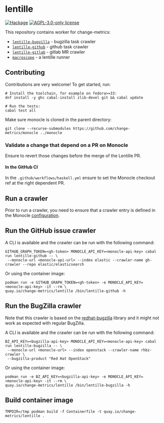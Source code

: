 # lentille

[![Hackage](https://img.shields.io/hackage/v/lentille.svg?logo=haskell)](https://hackage.haskell.org/package/lentille)
[![AGPL-3.0-only license](https://img.shields.io/badge/license-AGPL--3.0--only-blue.svg)](LICENSE)

This repository contains worker for change-metrics:

- [`lentille-bugzilla`](./lentille-bugzilla) - bugzilla task crawler
- [`lentille-github`](./lentille-bugzilla) - github task crawler
- [`lentille-gitlab`](./lentille-bugzilla) - gitlab MR crawler
- [`macroscope`](./macroscope) - a lentille runner

## Contributing

Contributions are very welcome!
To get started, run:

```ShellSession
# Install the toolchain, for example on fedora>=33:
dnf install -y ghc cabal-install zlib-devel git && cabal update

# Run the tests:
cabal test all
```

Make sure monocle is cloned in the parent directory:

```ShellSession
git clone --recurse-submodules https://github.com/change-metrics/monocle ../monocle
```

### Validate a change that depend on a PR on Monocle

Ensure to revert those changes before the merge of the Lentille PR.

#### In the GitHub CI

In the `.github/workflows/haskell.yml` ensure to set the Monocle checkout ref at the
right dependent PR.

## Run a crawler

Prior to run a crawler, you need to ensure that a crawler entry is defined in the Monocle
[configuration](https://github.com/change-metrics/monocle#connect-a-tasks-tracker-crawler).

## Run the GitHub issue crawler

A CLI is available and the crawler can be run with the following command:

```ShellSession
GITHUB_GRAPH_TOKEN=<gh-token> MONOCLE_API_KEY=<monocle-api-key> cabal run lentille-github -- \
 --monocle-url <monocle-api-url> --index elastic --crawler-name gh-crawler --repo elastic/elasticsearch
```

Or using the container image:

```ShellSession
podman run -e GITHUB_GRAPH_TOKEN=<gh-token> -e MONOCLE_API_KEY=<monocle-api-key> -it --rm \
quay.io/change-metrics/lentille /bin/lentille-github -h
```

## Run the BugZilla crawler

Note that this crawler is based on the [redhat-bugzilla](https://hackage.haskell.org/package/bugzilla-redhat)
library and it might not work as expected with regular BugZilla.

A CLI is available and the crawler can be run with the following command:

```ShellSession
BZ_API_KEY=<bugzilla-api-key> MONOCLE_API_KEY=<monocle-api-key> cabal run lentille-bugzilla -- \
 --monocle-url <monocle-url> --index openstack --crawler-name rhbz-crawler \
 --bugzilla-product "Red Hat OpenStack"
```

Or using the container image:

```ShellSession
podman run -e BZ_API_KEY=<bugzilla-api-key> -e MONOCLE_API_KEY=<monocle-api-key> -it --rm \
quay.io/change-metrics/lentille /bin/lentille-bugzilla -h
```

## Build container image

```ShellSession
TMPDIR=/tmp podman build -f Containerfile -t quay.io/change-metrics/lentille .
```
